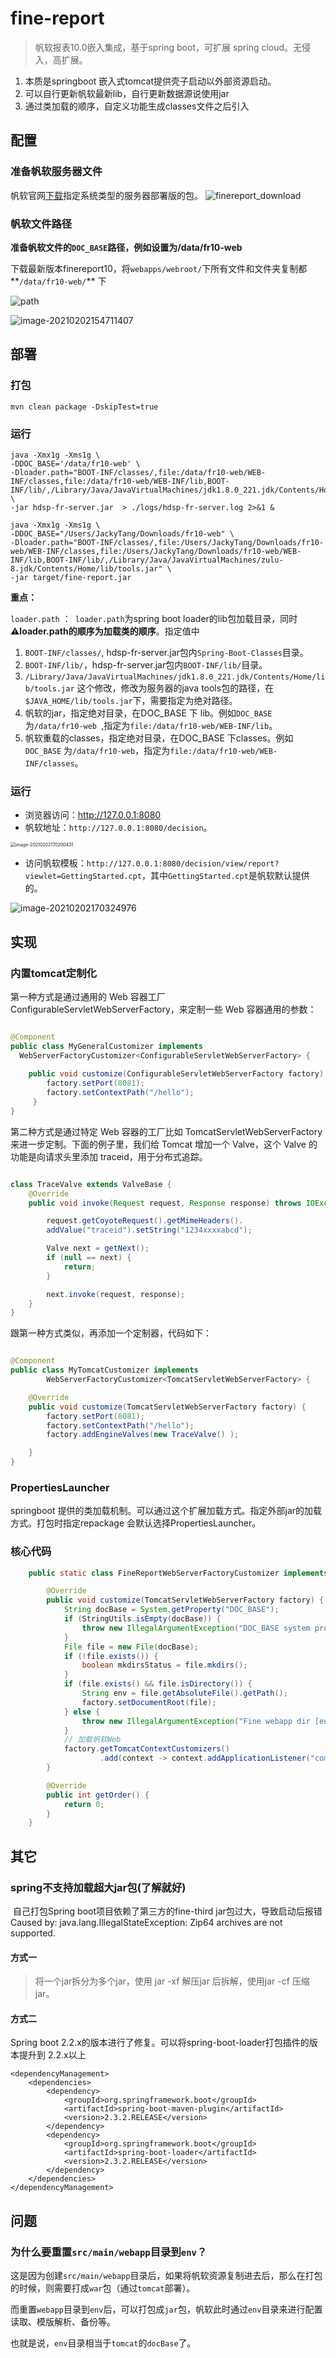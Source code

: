 # fine-report

> 帆软报表10.0嵌入集成，基于spring boot，可扩展 spring cloud。无侵入，高扩展。

1. 本质是springboot 嵌入式tomcat提供壳子启动以外部资源启动。
2. 可以自行更新帆软最新lib，自行更新数据源说使用jar
3. 通过类加载的顺序，自定义功能生成classes文件之后引入

## 配置

### 准备帆软服务器文件

帆软官网[下载](https://www.finereport.com/product/download)指定系统类型的服务器部署版的包。
![finereport_download](doc/finereport_download.png)


### 帆软文件路径

​	**准备帆软文件的`DOC_BASE`路径，例如设置为/data/fr10-web**

​    下载最新版本finereport10，将`webapps/webroot/`下所有文件和文件夹复制都**`/data/fr10-web/`** 下

![path](doc/path.png)

![image-20210202154711407](doc/path.png)

## 部署

### 打包

```shell
mvn clean package -DskipTest=true
```

### 运行

```shell
java -Xmx1g -Xms1g \
-DDOC_BASE='/data/fr10-web' \
-Dloader.path="BOOT-INF/classes/,file:/data/fr10-web/WEB-INF/classes,file:/data/fr10-web/WEB-INF/lib,BOOT-INF/lib/,/Library/Java/JavaVirtualMachines/jdk1.8.0_221.jdk/Contents/Home/lib/tools.jar" \
-jar hdsp-fr-server.jar  > ./logs/hdsp-fr-server.log 2>&1 &
```

```shell
java -Xmx1g -Xms1g \
-DDOC_BASE="/Users/JackyTang/Downloads/fr10-web" \
-Dloader.path="BOOT-INF/classes/,file:/Users/JackyTang/Downloads/fr10-web/WEB-INF/classes,file:/Users/JackyTang/Downloads/fr10-web/WEB-INF/lib,BOOT-INF/lib/,/Library/Java/JavaVirtualMachines/zulu-8.jdk/Contents/Home/lib/tools.jar" \
-jar target/fine-report.jar 
```


**重点：**

`loader.path` ：` loader.path`为spring boot loader的lib包加载目录，同时⚠️**loader.path的顺序为加载类的顺序**。指定值中

1. `BOOT-INF/classes/`, hdsp-fr-server.jar包内`Spring-Boot-Classes`目录。
2. `BOOT-INF/lib/`，hdsp-fr-server.jar包内`BOOT-INF/lib/`目录。
3. `/Library/Java/JavaVirtualMachines/jdk1.8.0_221.jdk/Contents/Home/lib/tools.jar` 这个修改，修改为服务器的java tools包的路径，在`$JAVA_HOME/lib/tools.jar`下，需要指定为绝对路径。
4. 帆软的jar，指定绝对目录，在DOC_BASE 下 lib。例如`DOC_BASE` 为`/data/fr10-web `,指定为`file:/data/fr10-web/WEB-INF/lib`。
5. 帆软重载的classes，指定绝对目录，在DOC_BASE 下classes。例如`DOC_BASE` 为`/data/fr10-web`，指定为`file:/data/fr10-web/WEB-INF/classes`。

### 运行

* 浏览器访问：http://127.0.0.1:8080
* 帆软地址：`http://127.0.0.1:8080/decision`。

<img src="doc/login.png" alt="image-20210202170200431" style="zoom:50%;" />

* 访问帆软模板：`http://127.0.0.1:8080/decision/view/report?viewlet=GettingStarted.cpt`，其中`GettingStarted.cpt`是帆软默认提供的。

![image-20210202170324976](doc/GettingStarted.png)



## 实现

### 内置tomcat定制化

第一种方式是通过通用的 Web 容器工厂 ConfigurableServletWebServerFactory，来定制一些 Web 容器通用的参数：

```java

@Component
public class MyGeneralCustomizer implements
  WebServerFactoryCustomizer<ConfigurableServletWebServerFactory> {
  
    public void customize(ConfigurableServletWebServerFactory factory) {
        factory.setPort(8081);
        factory.setContextPath("/hello");
     }
}
```

第二种方式是通过特定 Web 容器的工厂比如 TomcatServletWebServerFactory 来进一步定制。下面的例子里，我们给 Tomcat 增加一个 Valve，这个 Valve 的功能是向请求头里添加 traceid，用于分布式追踪。

```java

class TraceValve extends ValveBase {
    @Override
    public void invoke(Request request, Response response) throws IOException, ServletException {

        request.getCoyoteRequest().getMimeHeaders().
        addValue("traceid").setString("1234xxxxabcd");

        Valve next = getNext();
        if (null == next) {
            return;
        }

        next.invoke(request, response);
    }
}
```

跟第一种方式类似，再添加一个定制器，代码如下：

```java

@Component
public class MyTomcatCustomizer implements
        WebServerFactoryCustomizer<TomcatServletWebServerFactory> {

    @Override
    public void customize(TomcatServletWebServerFactory factory) {
        factory.setPort(8081);
        factory.setContextPath("/hello");
        factory.addEngineValves(new TraceValve() );

    }
}
```

### PropertiesLauncher

springboot 提供的类加载机制。可以通过这个扩展加载方式。指定外部jar的加载方式。打包时指定repackage 会默认选择PropertiesLauncher。

### 核心代码

```java
    public static class FineReportWebServerFactoryCustomizer implements WebServerFactoryCustomizer<TomcatServletWebServerFactory>, Ordered {

        @Override
        public void customize(TomcatServletWebServerFactory factory) {
            String docBase = System.getProperty("DOC_BASE");
            if (StringUtils.isEmpty(docBase)) {
                throw new IllegalArgumentException("DOC_BASE system property can't empty");
            }
            File file = new File(docBase);
            if (!file.exists()) {
                boolean mkdirsStatus = file.mkdirs();
            }
            if (file.exists() && file.isDirectory()) {
                String env = file.getAbsoluteFile().getPath();
                factory.setDocumentRoot(file);
            } else {
                throw new IllegalArgumentException("Fine webapp dir [env] not found");
            }
            // 加载帆软Web
            factory.getTomcatContextCustomizers()
                    .add(context -> context.addApplicationListener("com.fr.startup.FineServletContextListener"));
        }

        @Override
        public int getOrder() {
            return 0;
        }
    }
```



## 其它

### spring不支持加载超大jar包(了解就好)

​	自己打包Spring boot项目依赖了第三方的fine-third jar包过大，导致启动后报错Caused by: java.lang.IllegalStateException: Zip64 archives are not supported.

#### 方式一

> 将一个jar拆分为多个jar，使用 jar -xf   解压jar 后拆解，使用jar -cf 压缩jar。

#### 方式二

Spring boot 2.2.x的版本进行了修复。可以将spring-boot-loader打包插件的版本提升到 2.2.x以上

```pom
<dependencyManagement>
    <dependencies>
        <dependency>
            <groupId>org.springframework.boot</groupId>
            <artifactId>spring-boot-maven-plugin</artifactId>
            <version>2.3.2.RELEASE</version>
        </dependency>
        <dependency>
            <groupId>org.springframework.boot</groupId>
            <artifactId>spring-boot-loader</artifactId>
            <version>2.3.2.RELEASE</version>
        </dependency>
    </dependencies>
</dependencyManagement>
```

## 问题

### 为什么要重置`src/main/webapp`目录到`env`？

这是因为创建`src/main/webapp`目录后，如果将帆软资源复制进去后，那么在打包的时候，则需要打成`war`包（通过`tomcat`部署）。

而重置`webapp`目录到`env`后，可以打包成`jar`包，帆软此时通过`env`目录来进行配置读取、模版解析、备份等。

也就是说，`env`目录相当于`tomcat`的`docBase`了。

